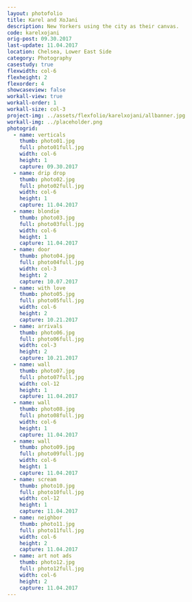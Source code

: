 ```yaml
---
layout: photofolio
title: Karel and XoJani
description: New Yorkers using the city as their canvas.
code: karelxojani
orig-post: 09.30.2017
last-update: 11.04.2017
location: Chelsea, Lower East Side
category: Photography
casestudy: true
flexwidth: col-6
flexheight: 2
flexorder: 4
showcaseview: false
workall-view: true
workall-order: 1
workall-size: col-3
project-img: ../assets/flexfolio/karelxojani/allbanner.jpg
workall-img: ../placeholder.png
photogrid:
  - name: verticals
    thumb: photo01.jpg
    full: photo01full.jpg
    width: col-6
    height: 1
    capture: 09.30.2017
  - name: drip drop
    thumb: photo02.jpg
    full: photo02full.jpg
    width: col-6
    height: 1
    capture: 11.04.2017
  - name: blondie
    thumb: photo03.jpg
    full: photo03full.jpg
    width: col-6
    height: 1
    capture: 11.04.2017
  - name: door
    thumb: photo04.jpg
    full: photo04full.jpg
    width: col-3
    height: 2
    capture: 10.07.2017
  - name: with love
    thumb: photo05.jpg
    full: photo05full.jpg
    width: col-6
    height: 2
    capture: 10.21.2017
  - name: arrivals
    thumb: photo06.jpg
    full: photo06full.jpg
    width: col-3
    height: 2
    capture: 10.21.2017
  - name: wall
    thumb: photo07.jpg
    full: photo07full.jpg
    width: col-12
    height: 1
    capture: 11.04.2017
  - name: wall
    thumb: photo08.jpg
    full: photo08full.jpg
    width: col-6
    height: 1
    capture: 11.04.2017
  - name: wall
    thumb: photo09.jpg
    full: photo09full.jpg
    width: col-6
    height: 1
    capture: 11.04.2017
  - name: scream
    thumb: photo10.jpg
    full: photo10full.jpg
    width: col-12
    height: 1
    capture: 11.04.2017
  - name: neighbor
    thumb: photo11.jpg
    full: photo11full.jpg
    width: col-6
    height: 2
    capture: 11.04.2017
  - name: art not ads
    thumb: photo12.jpg
    full: photo12full.jpg
    width: col-6
    height: 2
    capture: 11.04.2017
---
```

